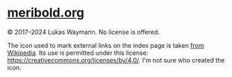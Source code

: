 # [meribold.org](https://meribold.org)

&copy; 2017–2024 Lukas Waymann.  No license is offered.

The icon used to mark external links on the index page is taken [from Wikipedia][1].  Its
use is permitted under this license: <https://creativecommons.org/licenses/by/4.0/>.  I'm
not sure who created the icon.

[1]: https://en.wikipedia.org/w/skins/Vector/resources/skins.vector.styles/images/link-external-small-ltr-progressive.svg
